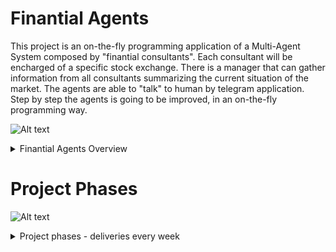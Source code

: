 # Finantial Agents 
This project is an on-the-fly programming application of a Multi-Agent System composed by "finantial consultants". Each consultant will be encharged of a specific stock exchange. There is a manager that can gather information from all consultants summarizing the current situation of the market. The agents are able to "talk" to human by telegram application. Step by step the agents is going to be improved, in an on-the-fly programming way.

![Alt text](https://g.gravizo.com/source/finantialAgentsOverview?https%3A%2F%2Fraw.githubusercontent.com%2Fcleberjamaral%2FfinantialAgents%2Fmaster%2FREADME.md)

<details> 
<summary>Finantial Agents Overview</summary>
finantialAgentsOverview
digraph G {
    subgraph cluster_0 {
        label="Multi-Agent System";
        StockData [shape=cylinder];
        Manager;
        Consultant [label="n Consultants"];
        Manager -> Consultant;
        Consultant -> StockData;
    }
    subgraph cluster_1 {
        label="Telegram";
        Telegram [shape=note];
        Consultant -> Telegram;
        Manager -> Telegram;
    }
    subgraph cluster_2 {
        label="Humans";
	Human [shape=circle];
        Human -> Telegram;
    }
}
finantialAgentsOverview
</details>

# Project Phases

![Alt text](https://g.gravizo.com/source/finantialAgentsPhases?https%3A%2F%2Fraw.githubusercontent.com%2Fcleberjamaral%2Fcleberjamaral.github.io%2Fmaster%2FREADME.md?1)
<details> 
<summary>Project phases - deliveries every week</summary>
finantialAgentsPhases
@startuml;
(*) -right-> "run auction demo app" 
  -right-> "change agent plans to store\nan stock exchange and\nrecomended price";
  -right-> "change artifact to access\ncurrent stock prices\nautomatically";
  -down-> "week4"
  -left-> "week5"
@enduml          
 }
finantialAgentsPhases
</details>
